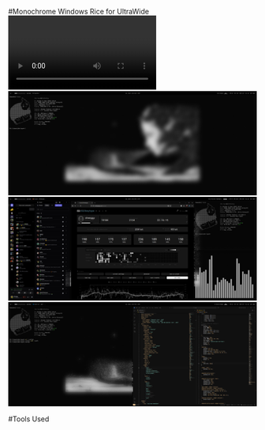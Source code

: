 #Monochrome Windows Rice for UltraWide
![Preview](./Screenshots/[COMPRESSED]%20Monochrome%20Dots%20Video.mp4)
![Preview](./Screenshots/Full%20Screen%20Terminal%20Photo.png)
![Preview](./Screenshots/Media%20Browsing.png)
![Preview](./Screenshots/Terminal%20+%20VsCode.png)

#Tools Used
